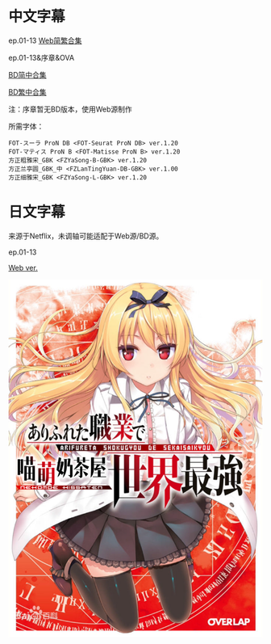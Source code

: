 # 中文字幕

ep.01-13 [Web简繁合集](https://github.com/Nekomoekissaten-SUB/Nekomoekissaten-MIR-Subs/raw/master/Arifureta/Arifureta_Web_CHS&CHT.7z)

ep.01-13&序章&OVA

[BD简中合集](https://github.com/Nekomoekissaten-SUB/Nekomoekissaten-MIR-Subs/raw/master/Arifureta/Arifureta_BD_CHS.7z)

[BD繁中合集](https://github.com/Nekomoekissaten-SUB/Nekomoekissaten-MIR-Subs/raw/master/Arifureta/Arifureta_BD_CHT.7z)

注：序章暂无BD版本，使用Web源制作

所需字体：
```
FOT-スーラ ProN DB <FOT-Seurat ProN DB> ver.1.20
FOT-マティス ProN B <FOT-Matisse ProN B> ver.1.20
方正粗雅宋_GBK <FZYaSong-B-GBK> ver.1.20
方正兰亭圆_GBK_中 <FZLanTingYuan-DB-GBK> ver.1.00
方正细雅宋_GBK <FZYaSong-L-GBK> ver.1.20
```

# 日文字幕

来源于Netflix，未调轴可能适配于Web源/BD源。

ep.01-13

[Web ver.](https://github.com/Nekomoekissaten-SUB/Nekomoekissaten-MIR-Subs/raw/master/Arifureta/Arifureta_Web_JPN.7z)

![](Arifureta_poster.png)